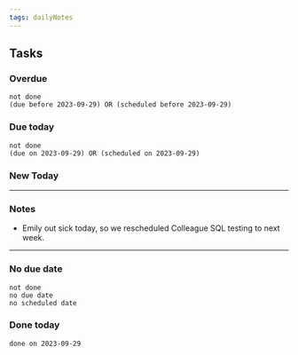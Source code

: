 ```yaml
---
tags: dailyNotes
---
```

## Tasks
### Overdue
```tasks
not done
(due before 2023-09-29) OR (scheduled before 2023-09-29)
```

### Due today
```tasks
not done
(due on 2023-09-29) OR (scheduled on 2023-09-29)
```

### New Today

----
### Notes
- Emily out sick today, so we rescheduled Colleague SQL testing to next week.
----
### No due date
```tasks
not done
no due date
no scheduled date
```

### Done today
```tasks
done on 2023-09-29
```
